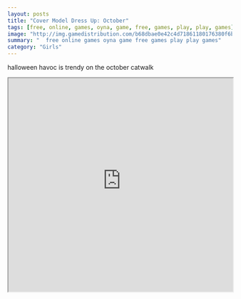 ```yaml
---
layout: posts
title: "Cover Model Dress Up: October"
tags: [free, online, games, oyna, game, free, games, play, play, games]
image: "http://img.gamedistribution.com/b68dbae0e42c4d71861180176380f6b4.jpg"
summary: "  free online games oyna game free games play play games"
category: "Girls"
---
```


halloween havoc is trendy on the october catwalk

<iframe width="100%" height="480px;" src="http://flash.gamedistribution.com?game=b68dbae0e42c4d71861180176380f6b4"></iframe>